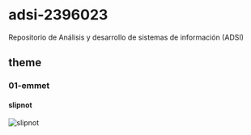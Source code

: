 # adsi-2396023
Repositorio de Análisis y desarrollo de sistemas de información (ADSI)
## theme

### 01-emmet

#### slipnot

![slipnot](https://www.todorock.com/wp-content/uploads/2019/01/slipknot.jpg)

